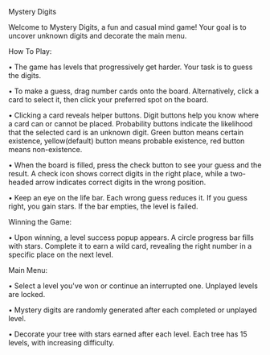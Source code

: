 Mystery Digits

Welcome to Mystery Digits, a fun and casual mind game! Your goal is to uncover unknown digits and decorate the main menu.


How To Play:

•	The game has levels that progressively get harder. Your task is to guess the digits.

•	To make a guess, drag number cards onto the board. Alternatively, click a card to select it, then click your preferred spot on the board.

•	Clicking a card reveals helper buttons. Digit buttons help you know where a card can or cannot be placed. Probability buttons indicate the likelihood that the selected card is an unknown digit. Green button means certain existence, yellow(default) button means probable existence, red button means non-existence.

•	When the board is filled, press the check button to see your guess and the result. A check icon shows correct digits in the right place, while a two-headed arrow indicates correct digits in the wrong position.

•	Keep an eye on the life bar. Each wrong guess reduces it. If you guess right, you gain stars. If the bar empties, the level is failed.


Winning the Game:

•	Upon winning, a level success popup appears. A circle progress bar fills with stars. Complete it to earn a wild card, revealing the right number in a specific place on the next level.


Main Menu:

•	Select a level you've won or continue an interrupted one. Unplayed levels are locked.

•	Mystery digits are randomly generated after each completed or unplayed level.

•	Decorate your tree with stars earned after each level. Each tree has 15 levels, with increasing difficulty.

